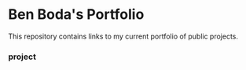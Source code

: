 # Ben Boda's Portfolio
This repository contains links to my current portfolio of public projects.

### project
